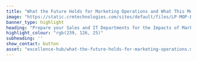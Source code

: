 ```yaml
---
title: "What the Future Holds for Marketing Operations and What This Means for Sales & IT"
image: "https://static.crmtechnologies.com/sites/default/files/LP-MOP-EM3.jpg"
banner_type: highlight
heading: "Prepare your Sales and IT Departments for the Impacts of Marketing Operations"
highlight_colour: "rgb(239, 126, 25)"
subheading: ''
show_contact: button
asset: "excellence-hub/what-the-future-holds-for-marketing-operations.md"
---
```

